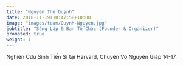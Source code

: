 ```yaml
---
title: "Nguyễn Thế Quỳnh"
date: 2018-11-19T10:47:58+10:00
image: "images/team/Quynh-Nguyen.jpg"
jobtitle: "Sáng Lập & Ban Tổ Chức (Founder & Organizer)"
promoted: true
weight: 1
---
```


Nghiên Cứu Sinh Tiến Sĩ tại Harvard, Chuyên Võ Nguyên Giáp 14-17. 
